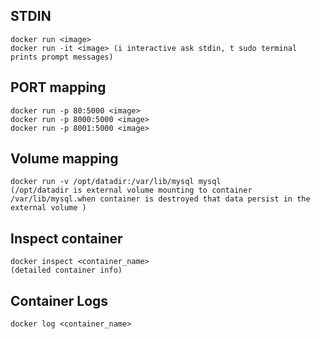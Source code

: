## STDIN
    docker run <image>
    docker run -it <image> (i interactive ask stdin, t sudo terminal prints prompt messages)

## PORT mapping
    docker run -p 80:5000 <image>
    docker run -p 8000:5000 <image>
    docker run -p 8001:5000 <image>

## Volume mapping
    docker run -v /opt/datadir:/var/lib/mysql mysql
    (/opt/datadir is external volume mounting to container /var/lib/mysql.when container is destroyed that data persist in the external volume )

## Inspect container
    docker inspect <container_name>
    (detailed container info)

## Container Logs
    docker log <container_name>
    